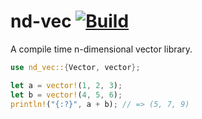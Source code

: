 # nd-vec [![Build](https://github.com/Basicprogrammer10/nd-vec/actions/workflows/rust.yml/badge.svg)](https://github.com/Basicprogrammer10/nd-vec/actions/workflows/rust.yml)

A compile time n-dimensional vector library.

```rust
use nd_vec::{Vector, vector};

let a = vector!(1, 2, 3);
let b = vector!(4, 5, 6);
println!("{:?}", a + b); // => (5, 7, 9)
```
